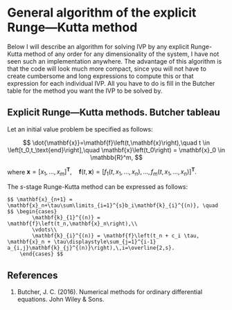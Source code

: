 # General algorithm of the explicit Runge—Kutta method
Below I will describe an algorithm for solving IVP by any explicit Runge-Kutta method of any order for any dimensionality of the system, I have not seen such an implementation anywhere. 
The advantage of this algorithm is that the code will look much more compact, since you will not have to create cumbersome and long expressions to compute this or that expression for each individual IVP. 
All you have to do is fill in the Butcher table for the method you want the IVP to be solved by.

## Explicit Runge—Kutta methods. Butcher tableau
Let an initial value problem be specified as follows:

$$ \dot{\mathbf{x}}=\mathbf{f}\left(t,\mathbf{x}\right),\quad t \in \left[t_0,t_\text{end}\right],\quad \mathbf{x}\left(t_0\right) = \mathbf{x}_0 \in \mathbb{R}^m, $$

where $\mathbf{x}=\left[x_1,\dots,x_m\right]^\mathbf{T},\quad
	\mathbf{f}\left(t,\mathbf{x}\right)=\left[f_1\left(t,x_1,\dots,x_n\right),\dots,f_m\left(t,x_1,\dots,x_n\right)\right]^\mathbf{T}.$
	
The $s$-stage Runge-Kutta method can be expressed as follows:
	
	$$ \mathbf{x}_{n+1} = \mathbf{x}_n+\tau\sum\limits_{i=1}^{s}b_i\mathbf{k}_{i}^{(n)}, \quad $$ \begin{cases}
			\mathbf{k}_{1}^{(n)} = \mathbf{f}\left(t_n,\mathbf{x}_n\right),\\
			\vdots\\
			\mathbf{k}_{i}^{(n)} = \mathbf{f}\left(t_n + c_i \tau, \mathbf{x}_n + \tau\displaystyle\sum_{j=1}^{i-1} a_{i,j}\mathbf{k}_{j}^{(n)}\right),\,i=\overline{2,s}.
		\end{cases} $$
	
## References
1. Butcher, J. C. (2016). Numerical methods for ordinary differential equations. John Wiley & Sons.
